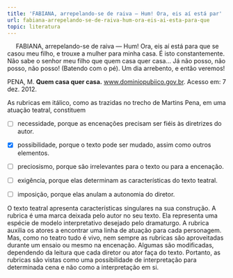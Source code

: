 ```yaml
---
title: 'FABIANA, arrepelando-se de raiva — Hum! Ora, eis aí está par'
url: fabiana-arrepelando-se-de-raiva-hum-ora-eis-ai-esta-para-que
topic: literatura
---
```



     FABIANA, arrepelando-se de raiva — Hum! Ora, eis aí está para que se casou meu filho, e trouxe a mulher para minha casa. É isto constantemente. Não sabe o senhor meu filho que quem casa quer casa... Já não posso, não posso, não posso! (Batendo com o pé). Um dia arrebento, e então veremos!

PENA, M. **Quem casa quer casa.** www.dominiopubiico.gov.br. Acesso em: 7 dez. 2012.

As rubricas em itálico, como as trazidas no trecho de Martins Pena, em uma atuação teatral, constituem



- [ ] necessidade, porque as encenações precisam ser fiéis às diretrizes do autor.
- [x] possibilidade, porque o texto pode ser mudado, assim como outros elementos.
- [ ] preciosismo, porque são irrelevantes para o texto ou para a encenação.
- [ ] exigência, porque elas determinam as características do texto teatral.
- [ ] imposição, porque elas anulam a autonomia do diretor.


O texto teatral apresenta características singulares na sua construção. A rubrica é uma marca deixada pelo autor no seu texto. Ela representa uma espécie de modelo interpretativo desejado pelo dramaturgo. A rubrica auxilia os atores a encontrar uma linha de atuação para cada personagem. Mas, como no teatro tudo é vivo, nem sempre as rubricas são aproveitadas durante um ensaio ou mesmo na encenação. Algumas são modificadas, dependendo da leitura que cada diretor ou ator faça do texto. Portanto, as rubricas são vistas como uma possibilidade de interpretação para determinada cena e não como a interpretação em si.
